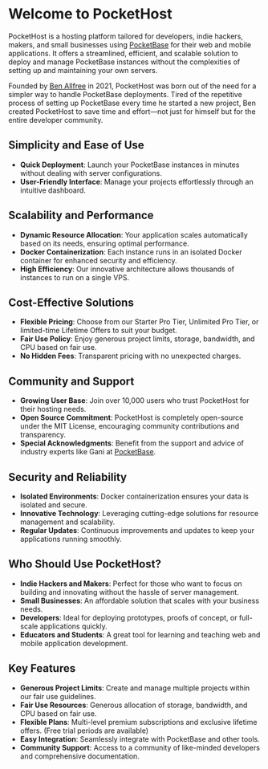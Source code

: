# Welcome to PocketHost

PocketHost is a hosting platform tailored for developers, indie hackers, makers, and small businesses using [PocketBase](https://pocketbase.io/) for their web and mobile applications. It offers a streamlined, efficient, and scalable solution to deploy and manage PocketBase instances without the complexities of setting up and maintaining your own servers.

Founded by [Ben Allfree](https://github.com/benallfree) in 2021, PocketHost was born out of the need for a simpler way to handle PocketBase deployments. Tired of the repetitive process of setting up PocketBase every time he started a new project, Ben created PocketHost to save time and effort—not just for himself but for the entire developer community.

## **Simplicity and Ease of Use**

- **Quick Deployment**: Launch your PocketBase instances in minutes without dealing with server configurations.
- **User-Friendly Interface**: Manage your projects effortlessly through an intuitive dashboard.

## **Scalability and Performance**

- **Dynamic Resource Allocation**: Your application scales automatically based on its needs, ensuring optimal performance.
- **Docker Containerization**: Each instance runs in an isolated Docker container for enhanced security and efficiency.
- **High Efficiency**: Our innovative architecture allows thousands of instances to run on a single VPS.

## **Cost-Effective Solutions**

- **Flexible Pricing**: Choose from our Starter Pro Tier, Unlimited Pro Tier, or limited-time Lifetime Offers to suit your budget.
- **Fair Use Policy**: Enjoy generous project limits, storage, bandwidth, and CPU based on fair use.
- **No Hidden Fees**: Transparent pricing with no unexpected charges.

## **Community and Support**

- **Growing User Base**: Join over 10,000 users who trust PocketHost for their hosting needs.
- **Open Source Commitment**: PocketHost is completely open-source under the MIT License, encouraging community contributions and transparency.
- **Special Acknowledgments**: Benefit from the support and advice of industry experts like Gani at [PocketBase](https://pocketbase.io/).

## **Security and Reliability**

- **Isolated Environments**: Docker containerization ensures your data is isolated and secure.
- **Innovative Technology**: Leveraging cutting-edge solutions for resource management and scalability.
- **Regular Updates**: Continuous improvements and updates to keep your applications running smoothly.

## Who Should Use PocketHost?

- **Indie Hackers and Makers**: Perfect for those who want to focus on building and innovating without the hassle of server management.
- **Small Businesses**: An affordable solution that scales with your business needs.
- **Developers**: Ideal for deploying prototypes, proofs of concept, or full-scale applications quickly.
- **Educators and Students**: A great tool for learning and teaching web and mobile application development.

## Key Features

- **Generous Project Limits**: Create and manage multiple projects within our fair use guidelines.
- **Fair Use Resources**: Generous allocation of storage, bandwidth, and CPU based on fair use.
- **Flexible Plans**:  Multi-level premium subscriptions and exclusive lifetime offers. (Free trial periods are available)
- **Easy Integration**: Seamlessly integrate with PocketBase and other tools.
- **Community Support**: Access to a community of like-minded developers and comprehensive documentation.
